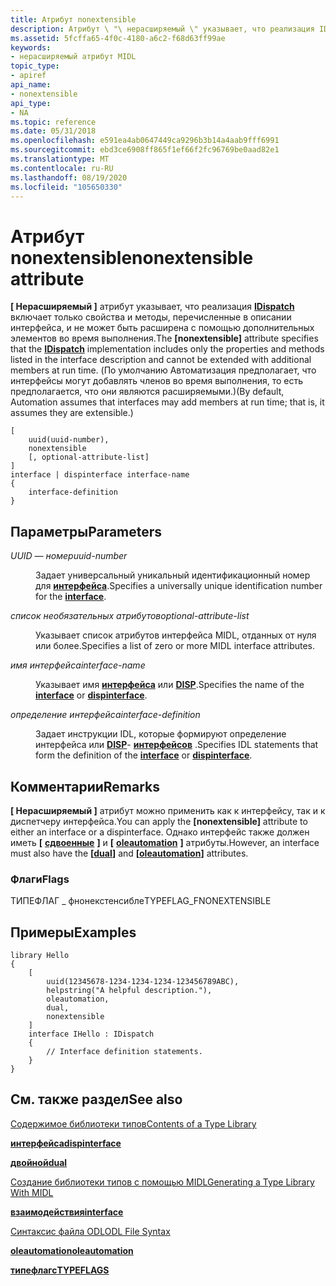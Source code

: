 ```yaml
---
title: Атрибут nonextensible
description: Атрибут \ "\ нерасширяемый \" указывает, что реализация IDispatch включает только свойства и методы, перечисленные в описании интерфейса, и не может быть расширена с помощью дополнительных элементов во время выполнения.
ms.assetid: 5fcffa65-4f0c-4180-a6c2-f68d63ff99ae
keywords:
- нерасширяемый атрибут MIDL
topic_type:
- apiref
api_name:
- nonextensible
api_type:
- NA
ms.topic: reference
ms.date: 05/31/2018
ms.openlocfilehash: e591ea4ab0647449ca9296b3b14a4aab9fff6991
ms.sourcegitcommit: ebd3ce6908ff865f1ef66f2fc96769be0aad82e1
ms.translationtype: MT
ms.contentlocale: ru-RU
ms.lasthandoff: 08/19/2020
ms.locfileid: "105650330"
---
```

# <a name="nonextensible-attribute"></a><span data-ttu-id="18c82-104">Атрибут nonextensible</span><span class="sxs-lookup"><span data-stu-id="18c82-104">nonextensible attribute</span></span>

<span data-ttu-id="18c82-105">**\[ Нерасширяемый \]** атрибут указывает, что реализация [**IDispatch**](/windows/win32/api/oaidl/nn-oaidl-idispatch) включает только свойства и методы, перечисленные в описании интерфейса, и не может быть расширена с помощью дополнительных элементов во время выполнения.</span><span class="sxs-lookup"><span data-stu-id="18c82-105">The **\[nonextensible\]** attribute specifies that the [**IDispatch**](/windows/win32/api/oaidl/nn-oaidl-idispatch) implementation includes only the properties and methods listed in the interface description and cannot be extended with additional members at run time.</span></span> <span data-ttu-id="18c82-106">(По умолчанию Автоматизация предполагает, что интерфейсы могут добавлять членов во время выполнения, то есть предполагается, что они являются расширяемыми.)</span><span class="sxs-lookup"><span data-stu-id="18c82-106">(By default, Automation assumes that interfaces may add members at run time; that is, it assumes they are extensible.)</span></span>

``` syntax
[
    uuid(uuid-number), 
    nonextensible 
    [, optional-attribute-list]
] 
interface | dispinterface interface-name 
{
    interface-definition
}
```

## <a name="parameters"></a><span data-ttu-id="18c82-107">Параметры</span><span class="sxs-lookup"><span data-stu-id="18c82-107">Parameters</span></span>

<dl> <dt>

<span data-ttu-id="18c82-108">*UUID — номер*</span><span class="sxs-lookup"><span data-stu-id="18c82-108">*uuid-number*</span></span> 
</dt> <dd>

<span data-ttu-id="18c82-109">Задает универсальный уникальный идентификационный номер для [**интерфейса**](interface.md).</span><span class="sxs-lookup"><span data-stu-id="18c82-109">Specifies a universally unique identification number for the [**interface**](interface.md).</span></span>

</dd> <dt>

<span data-ttu-id="18c82-110">*список необязательных атрибутов*</span><span class="sxs-lookup"><span data-stu-id="18c82-110">*optional-attribute-list*</span></span> 
</dt> <dd>

<span data-ttu-id="18c82-111">Указывает список атрибутов интерфейса MIDL, отданных от нуля или более.</span><span class="sxs-lookup"><span data-stu-id="18c82-111">Specifies a list of zero or more MIDL interface attributes.</span></span>

</dd> <dt>

<span data-ttu-id="18c82-112">*имя интерфейса*</span><span class="sxs-lookup"><span data-stu-id="18c82-112">*interface-name*</span></span> 
</dt> <dd>

<span data-ttu-id="18c82-113">Указывает имя [**интерфейса**](interface.md) или [**DISP**](dispinterface.md).</span><span class="sxs-lookup"><span data-stu-id="18c82-113">Specifies the name of the [**interface**](interface.md) or [**dispinterface**](dispinterface.md).</span></span>

</dd> <dt>

<span data-ttu-id="18c82-114">*определение интерфейса*</span><span class="sxs-lookup"><span data-stu-id="18c82-114">*interface-definition*</span></span> 
</dt> <dd>

<span data-ttu-id="18c82-115">Задает инструкции IDL, которые формируют определение интерфейса или [**DISP**](dispinterface.md)- [**интерфейсов**](interface.md) .</span><span class="sxs-lookup"><span data-stu-id="18c82-115">Specifies IDL statements that form the definition of the [**interface**](interface.md) or [**dispinterface**](dispinterface.md).</span></span>

</dd> </dl>

## <a name="remarks"></a><span data-ttu-id="18c82-116">Комментарии</span><span class="sxs-lookup"><span data-stu-id="18c82-116">Remarks</span></span>

<span data-ttu-id="18c82-117">**\[ Нерасширяемый \]** атрибут можно применить как к интерфейсу, так и к диспетчеру интерфейса.</span><span class="sxs-lookup"><span data-stu-id="18c82-117">You can apply the **\[nonextensible\]** attribute to either an interface or a dispinterface.</span></span> <span data-ttu-id="18c82-118">Однако интерфейс также должен иметь **\[** [**сдвоенные**](dual.md) **\]** и **\[** [**oleautomation**](oleautomation.md) **\]** атрибуты.</span><span class="sxs-lookup"><span data-stu-id="18c82-118">However, an interface must also have the **\[**[**dual**](dual.md)**\]** and **\[**[**oleautomation**](oleautomation.md)**\]** attributes.</span></span>

### <a name="flags"></a><span data-ttu-id="18c82-119">Флаги</span><span class="sxs-lookup"><span data-stu-id="18c82-119">Flags</span></span>

<span data-ttu-id="18c82-120">ТИПЕФЛАГ \_ фнонекстенсибле</span><span class="sxs-lookup"><span data-stu-id="18c82-120">TYPEFLAG\_FNONEXTENSIBLE</span></span>

## <a name="examples"></a><span data-ttu-id="18c82-121">Примеры</span><span class="sxs-lookup"><span data-stu-id="18c82-121">Examples</span></span>

``` syntax
library Hello
{
    [
        uuid(12345678-1234-1234-1234-123456789ABC), 
        helpstring("A helpful description."),
        oleautomation, 
        dual, 
        nonextensible
    ] 
    interface IHello : IDispatch
    {
        // Interface definition statements.
    }
}
```

## <a name="see-also"></a><span data-ttu-id="18c82-122">См. также раздел</span><span class="sxs-lookup"><span data-stu-id="18c82-122">See also</span></span>

<dl> <dt>

[<span data-ttu-id="18c82-123">Содержимое библиотеки типов</span><span class="sxs-lookup"><span data-stu-id="18c82-123">Contents of a Type Library</span></span>](/previous-versions/windows/desktop/automat/contents-of-a-type-library)
</dt> <dt>

[<span data-ttu-id="18c82-124">**интерфейса**</span><span class="sxs-lookup"><span data-stu-id="18c82-124">**dispinterface**</span></span>](dispinterface.md)
</dt> <dt>

[<span data-ttu-id="18c82-125">**двойной**</span><span class="sxs-lookup"><span data-stu-id="18c82-125">**dual**</span></span>](dual.md)
</dt> <dt>

[<span data-ttu-id="18c82-126">Создание библиотеки типов с помощью MIDL</span><span class="sxs-lookup"><span data-stu-id="18c82-126">Generating a Type Library With MIDL</span></span>](generating-a-type-library-with-midl-2.md)
</dt> <dt>

[<span data-ttu-id="18c82-127">**взаимодействия**</span><span class="sxs-lookup"><span data-stu-id="18c82-127">**interface**</span></span>](interface.md)
</dt> <dt>

[<span data-ttu-id="18c82-128">Синтаксис файла ODL</span><span class="sxs-lookup"><span data-stu-id="18c82-128">ODL File Syntax</span></span>](/previous-versions/windows/desktop/automat/odl-file-syntax)
</dt> <dt>

[<span data-ttu-id="18c82-129">**oleautomation**</span><span class="sxs-lookup"><span data-stu-id="18c82-129">**oleautomation**</span></span>](oleautomation.md)
</dt> <dt>

[<span data-ttu-id="18c82-130">**типефлагс**</span><span class="sxs-lookup"><span data-stu-id="18c82-130">**TYPEFLAGS**</span></span>](/windows/win32/api/oaidl/ne-oaidl-typeflags)
</dt> </dl>

 

 